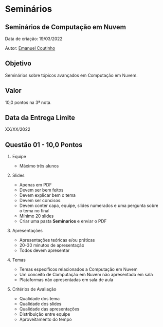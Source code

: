 # Seminários

## Seminários de Computação em Nuvem

Data de criação: 19/03/2022

Autor: [Emanuel Coutinho](https://github.com/emanuelcoutinho)

## Objetivo
Seminários sobre tópicos avançados em Computação em Nuvem. 

## Valor
10,0 pontos na 3ª nota.

## Data da Entrega Limite
XX/XX/2022

## Questão 01 - 10,0 Pontos

1. Equipe
   - Máximo três alunos

2. Slides
   - Apenas em PDF
   - Devem ser bem feitos
   - Devem explicar bem o tema
   - Devem ser concisos
   - Devem conter capa, equipe, slides numerados e uma pergunta sobre o tema no final
   - Mínimo 20 slides
   - Criar uma pasta **Seminarios** e enviar o PDF

2. Apresentações
   - Apresentações teóricas e/ou práticas
   - 20-30 minutos de apresentação
   - Todos devem apresentar

4. Temas
   - Temas específicos relacionados a Computação em Nuvem
   - Um conceito de Computação em Nuvem não apresentado em sala
   - Plataformas não apresentadas em sala de aula

5. Critérios de Avaliação
   - Qualidade dos tema
   - Qualidade dos slides
   - Qualidade das apresentações
   - Distribuição entre equipe
   - Aproveitamento do tempo
